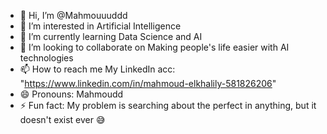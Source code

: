 - 👋 Hi, I’m @Mahmouuuddd
- 👀 I’m interested in Artificial Intelligence
- 🌱 I’m currently learning Data Science and AI
- 💞️ I’m looking to collaborate on Making people's life easier with AI technologies
- 📫 How to reach me My LinkedIn acc: "https://www.linkedin.com/in/mahmoud-elkhalily-581826206"
- 😄 Pronouns: Mahmoudd
- ⚡ Fun fact: My problem is searching about the perfect in anything, but it doesn't exist ever 😅

<!---
Mahmouuuddd/Mahmouuuddd is a ✨ special ✨ repository because its `README.md` (this file) appears on your GitHub profile.
You can click the Preview link to take a look at your changes.
--->
